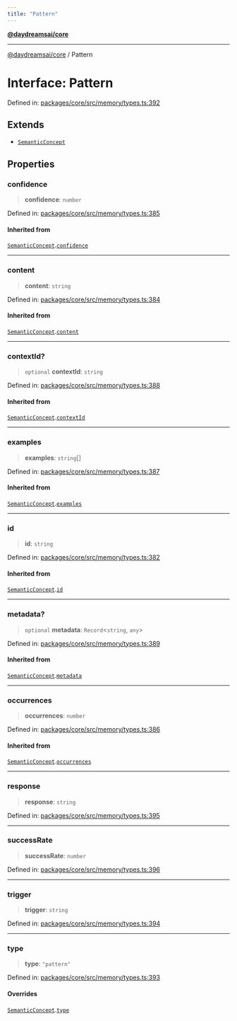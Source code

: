 ```yaml
---
title: "Pattern"
---
```


[**@daydreamsai/core**](./api-reference.md)

***

[@daydreamsai/core](./api-reference.md) / Pattern

# Interface: Pattern

Defined in: [packages/core/src/memory/types.ts:392](https://github.com/dojoengine/daydreams/blob/bbf75946e0d6d99fbdde4cebb2f8a4e8926724f1/packages/core/src/memory/types.ts#L392)

## Extends

- [`SemanticConcept`](./SemanticConcept.md)

## Properties

### confidence

> **confidence**: `number`

Defined in: [packages/core/src/memory/types.ts:385](https://github.com/dojoengine/daydreams/blob/bbf75946e0d6d99fbdde4cebb2f8a4e8926724f1/packages/core/src/memory/types.ts#L385)

#### Inherited from

[`SemanticConcept`](./SemanticConcept.md).[`confidence`](SemanticConcept.md#confidence)

***

### content

> **content**: `string`

Defined in: [packages/core/src/memory/types.ts:384](https://github.com/dojoengine/daydreams/blob/bbf75946e0d6d99fbdde4cebb2f8a4e8926724f1/packages/core/src/memory/types.ts#L384)

#### Inherited from

[`SemanticConcept`](./SemanticConcept.md).[`content`](SemanticConcept.md#content)

***

### contextId?

> `optional` **contextId**: `string`

Defined in: [packages/core/src/memory/types.ts:388](https://github.com/dojoengine/daydreams/blob/bbf75946e0d6d99fbdde4cebb2f8a4e8926724f1/packages/core/src/memory/types.ts#L388)

#### Inherited from

[`SemanticConcept`](./SemanticConcept.md).[`contextId`](SemanticConcept.md#contextid)

***

### examples

> **examples**: `string`[]

Defined in: [packages/core/src/memory/types.ts:387](https://github.com/dojoengine/daydreams/blob/bbf75946e0d6d99fbdde4cebb2f8a4e8926724f1/packages/core/src/memory/types.ts#L387)

#### Inherited from

[`SemanticConcept`](./SemanticConcept.md).[`examples`](SemanticConcept.md#examples)

***

### id

> **id**: `string`

Defined in: [packages/core/src/memory/types.ts:382](https://github.com/dojoengine/daydreams/blob/bbf75946e0d6d99fbdde4cebb2f8a4e8926724f1/packages/core/src/memory/types.ts#L382)

#### Inherited from

[`SemanticConcept`](./SemanticConcept.md).[`id`](SemanticConcept.md#id)

***

### metadata?

> `optional` **metadata**: `Record`\<`string`, `any`\>

Defined in: [packages/core/src/memory/types.ts:389](https://github.com/dojoengine/daydreams/blob/bbf75946e0d6d99fbdde4cebb2f8a4e8926724f1/packages/core/src/memory/types.ts#L389)

#### Inherited from

[`SemanticConcept`](./SemanticConcept.md).[`metadata`](SemanticConcept.md#metadata)

***

### occurrences

> **occurrences**: `number`

Defined in: [packages/core/src/memory/types.ts:386](https://github.com/dojoengine/daydreams/blob/bbf75946e0d6d99fbdde4cebb2f8a4e8926724f1/packages/core/src/memory/types.ts#L386)

#### Inherited from

[`SemanticConcept`](./SemanticConcept.md).[`occurrences`](SemanticConcept.md#occurrences)

***

### response

> **response**: `string`

Defined in: [packages/core/src/memory/types.ts:395](https://github.com/dojoengine/daydreams/blob/bbf75946e0d6d99fbdde4cebb2f8a4e8926724f1/packages/core/src/memory/types.ts#L395)

***

### successRate

> **successRate**: `number`

Defined in: [packages/core/src/memory/types.ts:396](https://github.com/dojoengine/daydreams/blob/bbf75946e0d6d99fbdde4cebb2f8a4e8926724f1/packages/core/src/memory/types.ts#L396)

***

### trigger

> **trigger**: `string`

Defined in: [packages/core/src/memory/types.ts:394](https://github.com/dojoengine/daydreams/blob/bbf75946e0d6d99fbdde4cebb2f8a4e8926724f1/packages/core/src/memory/types.ts#L394)

***

### type

> **type**: `"pattern"`

Defined in: [packages/core/src/memory/types.ts:393](https://github.com/dojoengine/daydreams/blob/bbf75946e0d6d99fbdde4cebb2f8a4e8926724f1/packages/core/src/memory/types.ts#L393)

#### Overrides

[`SemanticConcept`](./SemanticConcept.md).[`type`](SemanticConcept.md#type)
